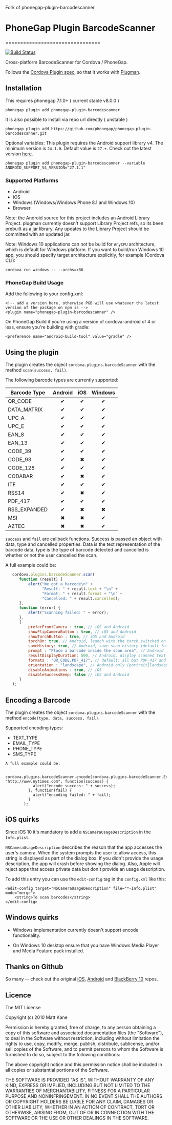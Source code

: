 Fork of phonegap-plugin-barcodescanner

# PhoneGap Plugin BarcodeScanner
================================

[![Build Status](https://travis-ci.org/phonegap/phonegap-plugin-barcodescanner.svg)](https://travis-ci.org/phonegap/phonegap-plugin-barcodescanner)

Cross-platform BarcodeScanner for Cordova / PhoneGap.

Follows the [Cordova Plugin spec](https://cordova.apache.org/docs/en/latest/plugin_ref/spec.html), so that it works with [Plugman](https://github.com/apache/cordova-plugman).

## Installation


This requires phonegap 7.1.0+ ( current stable v8.0.0 )

    phonegap plugin add phonegap-plugin-barcodescanner

It is also possible to install via repo url directly ( unstable )

    phonegap plugin add https://github.com/phonegap/phonegap-plugin-barcodescanner.git

Optional variables:
This plugin requires the Android support library v4. The minimum version is `24.1.0`. Default value is `27.+`.  Check out the latest version [here](https://developer.android.com/topic/libraries/support-library/revisions.html).
```
phonegap plugin add phonegap-plugin-barcodescanner --variable ANDROID_SUPPORT_V4_VERSION="27.1.1"
```
### Supported Platforms

- Android
- iOS
- Windows (Windows/Windows Phone 8.1 and Windows 10)
- Browser

Note: the Android source for this project includes an Android Library Project.
plugman currently doesn't support Library Project refs, so its been
prebuilt as a jar library. Any updates to the Library Project should be
committed with an updated jar.

Note: Windows 10 applications can not be build for `AnyCPU` architecture, which is default for Windows platform. If you want to build/run Windows 10 app, you should specify target architecture explicitly, for example (Cordova CLI):

```
cordova run windows -- --archs=x86
```

### PhoneGap Build Usage

Add the following to your config.xml:

```
<!-- add a version here, otherwise PGB will use whatever the latest version of the package on npm is -->
<plugin name="phonegap-plugin-barcodescanner" />
```
On PhoneGap Build if you're using a version of cordova-android of 4 or less, ensure you're building with gradle:
```
<preference name="android-build-tool" value="gradle" />
```

## Using the plugin ##
The plugin creates the object `cordova.plugins.barcodeScanner` with the method `scan(success, fail)`.

The following barcode types are currently supported:

|  Barcode Type | Android | iOS | Windows  |
|---------------|:-------:|:---:|:--------:|
| QR_CODE       |    ✔    |  ✔  |     ✔    |
| DATA_MATRIX   |    ✔    |  ✔  |     ✔    |
| UPC_A         |    ✔    |  ✔  |     ✔    |
| UPC_E         |    ✔    |  ✔  |     ✔    |
| EAN_8         |    ✔    |  ✔  |     ✔    |
| EAN_13        |    ✔    |  ✔  |     ✔    |
| CODE_39       |    ✔    |  ✔  |     ✔    |
| CODE_93       |    ✔    |  ✖  |     ✔    |
| CODE_128      |    ✔    |  ✔  |     ✔    |
| CODABAR       |    ✔    |  ✖  |     ✔    |
| ITF           |    ✔    |  ✔  |     ✔    |
| RSS14         |    ✔    |  ✖  |     ✔    |
| PDF_417       |    ✔    |  ✔  |     ✔    |
| RSS_EXPANDED  |    ✔    |  ✖  |     ✖    |
| MSI           |    ✖    |  ✖  |     ✔    |
| AZTEC         |    ✖    |  ✖  |     ✔    |

`success` and `fail` are callback functions. Success is passed an object with data, type and cancelled properties. Data is the text representation of the barcode data, type is the type of barcode detected and cancelled is whether or not the user cancelled the scan.

A full example could be:
```js
   cordova.plugins.barcodeScanner.scan(
      function (result) {
          alert("We got a barcode\n" +
                "Result: " + result.text + "\n" +
                "Format: " + result.format + "\n" +
                "Cancelled: " + result.cancelled);
      },
      function (error) {
          alert("Scanning failed: " + error);
      },
      {
          preferFrontCamera : true, // iOS and Android
          showFlipCameraButton : true, // iOS and Android
          showTorchButton : true, // iOS and Android
          torchOn: true, // Android, launch with the torch switched on (if available)
          saveHistory: true, // Android, save scan history (default false)
          prompt : "Place a barcode inside the scan area", // Android
          resultDisplayDuration: 500, // Android, display scanned text for X ms. 0 suppresses it entirely, default 1500
          formats : "QR_CODE,PDF_417", // default: all but PDF_417 and RSS_EXPANDED
          orientation : "landscape", // Android only (portrait|landscape), default unset so it rotates with the device
          disableAnimations : true, // iOS
          disableSuccessBeep: false // iOS and Android
      }
   );
```

## Encoding a Barcode ##

The plugin creates the object `cordova.plugins.barcodeScanner` with the method `encode(type, data, success, fail)`.

Supported encoding types:

* TEXT_TYPE
* EMAIL_TYPE
* PHONE_TYPE
* SMS_TYPE

```
A full example could be:

   cordova.plugins.barcodeScanner.encode(cordova.plugins.barcodeScanner.Encode.TEXT_TYPE, "http://www.nytimes.com", function(success) {
            alert("encode success: " + success);
          }, function(fail) {
            alert("encoding failed: " + fail);
          }
        );
```

## iOS quirks ##

Since iOS 10 it's mandatory to add a `NSCameraUsageDescription` in the `Info.plist`.

`NSCameraUsageDescription` describes the reason that the app accesses the user's camera.
When the system prompts the user to allow access, this string is displayed as part of the dialog box. If you didn't provide the usage description, the app will crash before showing the dialog. Also, Apple will reject apps that access private data but don't provide an usage description.

To add this entry you can use the `edit-config` tag in the `config.xml` like this:

```
<edit-config target="NSCameraUsageDescription" file="*-Info.plist" mode="merge">
    <string>To scan barcodes</string>
</edit-config>
```

## Windows quirks ##

* Windows implementation currently doesn't support encode functionality.

* On Windows 10 desktop ensure that you have Windows Media Player and Media Feature pack installed.

## Thanks on Github ##

So many -- check out the original [iOS](https://github.com/phonegap/phonegap-plugins/tree/DEPRECATED/iOS/BarcodeScanner),  [Android](https://github.com/phonegap/phonegap-plugins/tree/DEPRECATED/Android/BarcodeScanner) and
[BlackBerry 10](https://github.com/blackberry/WebWorks-Community-APIs/tree/master/BB10-Cordova/BarcodeScanner) repos.

## Licence ##

The MIT License

Copyright (c) 2010 Matt Kane

Permission is hereby granted, free of charge, to any person obtaining a copy
of this software and associated documentation files (the "Software"), to deal
in the Software without restriction, including without limitation the rights
to use, copy, modify, merge, publish, distribute, sublicense, and/or sell
copies of the Software, and to permit persons to whom the Software is
furnished to do so, subject to the following conditions:

The above copyright notice and this permission notice shall be included in
all copies or substantial portions of the Software.

THE SOFTWARE IS PROVIDED "AS IS", WITHOUT WARRANTY OF ANY KIND, EXPRESS OR
IMPLIED, INCLUDING BUT NOT LIMITED TO THE WARRANTIES OF MERCHANTABILITY,
FITNESS FOR A PARTICULAR PURPOSE AND NONINFRINGEMENT. IN NO EVENT SHALL THE
AUTHORS OR COPYRIGHT HOLDERS BE LIABLE FOR ANY CLAIM, DAMAGES OR OTHER
LIABILITY, WHETHER IN AN ACTION OF CONTRACT, TORT OR OTHERWISE, ARISING FROM,
OUT OF OR IN CONNECTION WITH THE SOFTWARE OR THE USE OR OTHER DEALINGS IN
THE SOFTWARE.
